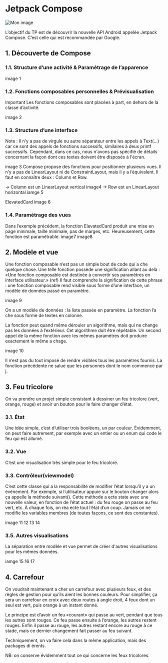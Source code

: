 # Jetpack Compose

![Mon image](./logo.png)


L’objectif du TP est de découvrir la nouvelle API Android appelée Jetpack Compose. C’est celle
qui est recommandée par Google. 


## 1. Découverte de Compose

### 1.1. Structure d’une activité & Paramétrage de l’apparence
image 1

### 1.2. Fonctions composables personnelles & Prévisualisation
Important Les fonctions composables sont placées à part, en dehors de la classe d’activité.

image 2
### 1.3. Structure d’une interface
Note : Il n’y a pas de virgule ou autre séparateur entre les appels à Text(...) car ce sont des appels de fonctions successifs, 
similaires à deux printf successifs. Cependant, dans ce cas, nous n'avons pas spécifié de détails concernant la façon dont ces textes doivent être disposés à l'écran.

image 3
Compose propose des fonctions pour positionner plusieurs vues. Il n’y a pas de LinearLayout ni de ConstraintLayout, mais il y a l’équivalent.
Il faut en connaître deux : Column et Row.

-> Column est un LinearLayout vertical
image4
-> Row est un LinearLayout horizontal
iamge 5

ElevatedCard
image 6

### 1.4. Paramétrage des vues
Dans l’exemple précédent, la fonction ElevatedCard produit une mise en page minimale, taille minimale, pas de marges, etc. Heureusement, cette fonction est paramétrable.
image7
image8

## 2. Modèle et vue

Une fonction composable n’est pas un simple bout de code qui a che quelque chose. Une telle fonction possède une signification allant au delà :
«Une fonction composable est destinée à convertir ses paramètres en interface utilisateur.» (ref)
Il faut comprendre la signification de cette phrase : une fonction composable rend visible sous forme d’une interface, un modèle de données passé en paramètre.

image 9

On a un modèle de données : la liste passée en paramètre. La fonction l’a che sous forme de
textes en colonne.

La fonction peut quand même dérouler un algorithme, mais qui ne change pas les données à
l’extérieur. Cet algorithme doit être répétable. Un second appel de la même fonction avec les
mêmes paramètres doit produire exactement le même a chage.

image 10

Il n’est pas du tout imposé de rendre visibles tous les paramètres fournis. La fonction précédente
ne salue que les personnes dont le nom commence par j.

## 3. Feu tricolore

On va prendre un projet simple consistant à dessiner un feu tricolore (vert, orange, rouge) et avoir
un bouton pour le faire changer d’état.

### 3.1. État
Une idée simple, c’est d’utiliser trois booléens, un par couleur. Évidemment, on peut faire
autrement, par exemple avec un entier ou un enum qui code le feu qui est allumé.

### 3.2. Vue 
C’est une visualisation très simple pour le feu tricolore.
### 3.3. Contrôleur(viewmodel)
C’est cette classe qui a la responsabilité de modifier l’état lorsqu’il y a un événement. Par exemple,
si l’utilisateur appuie sur le bouton changer  alors ça appelle
la méthode suivant(). Cette méthode a ecte state avec une nouvelle valeur, en fonction de
l’état actuel : du feu rouge on passe au feu vert, etc. À chaque fois, on réa ecte tout l’état d’un
coup. Jamais on ne modifie les variables membres (de toutes façons, ce sont des constantes).

image 11 12 13 14

### 3.5. Autres visualisations
La séparation entre modèle et vue permet de créer d'autres visualisations pour les mêmes données.

iamge 15 16 17

## 4. Carrefour
   
On voudrait maintenant a cher un carrefour avec plusieurs feux, et des règles de gestion pour
   qu’ils aient les bonnes couleurs. Pour simplifier, ça sera un carrefour en croix avec deux routes à
   angle droit, 4 feux dont un seul est vert, puis orange à un instant donné.
   
Le principe est d’avoir un feu «courant» qui passe au vert, pendant que tous les autres sont
   rouges. Ce feu passe ensuite à l’orange, les autres restent rouges. Enfin il passe au rouge, les
   autres restant encore au rouge à ce stade, mais ce dernier changement fait passer au feu suivant.
   
Techniquement, on va faire cela dans la même application, mais des packages di érents.

NB: on conserve évidemment tout ce qui concerne les feux tricolores.

